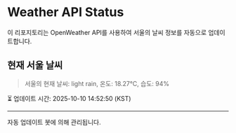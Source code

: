 
# Weather API Status

이 리포지토리는 OpenWeather API를 사용하여 서울의 날씨 정보를 자동으로 업데이트합니다.

## 현재 서울 날씨
> 서울의 현재 날씨: light rain, 온도: 18.27°C, 습도: 94%

⏳ 업데이트 시간: 2025-10-10 14:52:50 (KST)

---
자동 업데이트 봇에 의해 관리됩니다.
